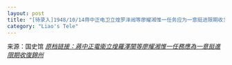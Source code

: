 ```yaml
---
layout: post
title: "[待录入]1948/10/14蒋中正电卫立煌罗泽闿等廖耀湘惟一任务应为一意挺进限期收复锦州"
category: "Liao's Tele"
---
```

来源：国史馆 [*原档链接：蔣中正電衛立煌羅澤闓等廖耀湘惟一任務應為一意挺進限期收復錦州*](https://ahonline.drnh.gov.tw/index.php?act=Display/image/5885995BQT=DWI)
